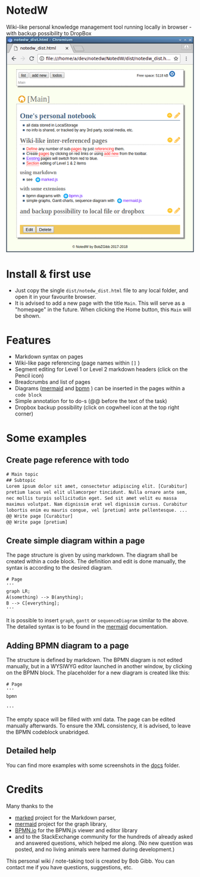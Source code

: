 # NotedW
Wiki-like personal knowledge management tool running locally in browser - with backup possibility to DropBox
![SPA](docs/res/NotedW_compact.png?raw=true)

# Install & first use
- Just copy the single ```dist/notedw_dist.html``` file to any local folder, and open it in your favourite browser. 
- It is advised to add a new page with the title ```Main```. This will serve as a "homepage" in the future. When clicking the Home button, this ```Main``` will be shown.

# Features
- Markdown syntax on pages
- Wiki-like page referencing (page names within ```[]``` )
- Segment editing for Level 1 or Level 2 markdown headers (click on the Pencil icon)
- Breadcrumbs and list of pages
- Diagrams ([mermaid](https://github.com/knsv/mermaid) and [bpmn](https://github.com/bpmn-io) ) can be inserted in the pages within a ```code block```
- Simple annotation for to do-s (@@ before the text of the task)
- Dropbox backup possibility (click on cogwheel icon at the top right corner)

# Some examples
## Create page reference with todo
```
# Main topic
## Subtopic
Lorem ipsum dolor sit amet, consectetur adipiscing elit. [Curabitur] pretium lacus vel elit ullamcorper tincidunt. Nulla ornare ante sem, nec mollis turpis sollicitudin eget. Sed sit amet velit eu massa maximus volutpat. Nam dignissim erat vel dignissim cursus. Curabitur lobortis enim eu mauris congue, vel [pretium] ante pellentesque. ...
@@ Write page [Curabitur]
@@ Write page [pretium]
```
## Create simple diagram within a page
The page structure is given by using markdown. The diagram shall be created within a code block. The definition and edit is done manually, the syntax is according to the desired diagram.
```
# Page
'''
graph LR;
A(something) --> B(anything);
B --> C[everything];
'''
```
It is possible to insert ```graph```, ```gantt``` or ```sequenceDiagram``` similar to the above. The detailed syntax is to be found in the [mermaid](https://github.com/knsv/mermaid) documentation.

## Adding BPMN diagram to a page
The structure is defined by markdown. The BPMN diagram is not edited manually, but in a WYSIWYG editor launched in another window, by clicking on the BPMN block. The placeholder for a new diagram is created like this:
```
# Page
'''
bpmn

'''
```
The empty space will be filled with xml data. The page can be edited manually afterwards. To ensure the XML consistency, it is advised, to leave the BPMN codeblock unabridged.  

## Detailed help
You can find more examples with some screenshots in the [docs](docs/index.md) folder. 

# Credits
Many thanks to the
- [marked](https://github.com/chjj/marked) project for the Markdown parser,
- [mermaid](https://github.com/knsv/mermaid) project for the graph library,
- [BPMN.io](https://github.com/bpmn-io) for the BPMN.js viewer and editor library
- and to the StackExchange community for the hundreds of already asked and answered questions, which helped me along.
(No new question was posted, and no living animals were harmed during
development.)

This personal wiki / note-taking tool is created by Bob Gibb. You can contact me if you have
questions, suggestions, etc.
